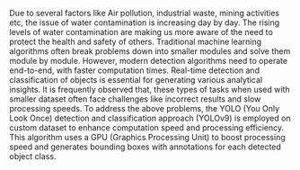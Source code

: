 Due to several factors like Air pollution, industrial waste, mining activities etc, the issue of water contamination is increasing day by day. The rising levels of water contamination are making us more aware of the need to protect the health and safety of others. Traditional machine learning algorithms often break problems down into smaller modules and solve them module by module. However, modern detection algorithms need to operate end-to-end, with faster computation times. Real-time detection and classification of objects is essential for generating various analytical insights. It is frequently observed that, these types of tasks when used with smaller dataset often face challenges like incorrect results and slow processing speeds. To address the above problems, the YOLO (You Only Look Once) detection and classification approach (YOLOv9) is employed on custom dataset to enhance computation speed and processing efficiency. This algorithm uses a GPU (Graphics Processing Unit) to boost processing speed and generates bounding boxes with annotations for each detected object class.
